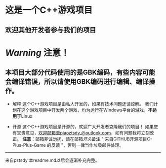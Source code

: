 # 这是一个C++游戏项目
## 欢迎其他开发者参与我们的项目

# *Warning* 注意！ 
本项目大部分代码使用的是GBK编码，有些内容可能会编译错误，所以请使用GBK编码进行编辑、编译操作。
---
- 解释
这个C++游戏项目是由私人开发的，如果有技术问题还请谅解。
我们计划在这个游戏项目中开发两个游戏，均为运行在Windows平台的游戏，**不适用于**Linux

- 开源
这个C++游戏项目是开源的，欢迎广大开发者克隆我们的项目！
如果您有宝贵意见，欢迎邮箱至piaoztsdy_@outlook.com，如有问题我将立刻改正。
**注意**：邮箱非诚勿扰，请在邮箱*开头*备注 " 来自GITHUB开源项目C-Plus-Plus-Game 的反馈 "，否则一律当作垃圾邮件处理。

---

来自pztsdy
本readme.md以后会逐渐补充完整。